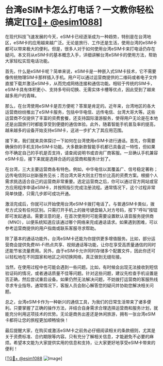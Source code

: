 # 台湾eSIM卡怎么打电话？一文教你轻松搞定[[TG💪+ @esim1088](https://t.me/s/esim1088)]

在现代科技飞速发展的今天，eSIM卡已经逐渐成为一种趋势，特别是在台湾地区，eSIM卡的应用越来越广泛。无论是旅行、工作还是生活，使用台湾的eSIM卡都可以带来极大的便利。但是，很多人对于如何使用台湾eSIM卡来打电话仍存在疑问。本文将从eSIM卡的基本概念入手，详细讲解台湾eSIM卡的使用方法，帮助大家轻松实现电话功能。

首先，什么是eSIM卡呢？简单来说，eSIM卡是一种嵌入式SIM卡技术，它不需要像传统物理SIM卡那样插入手机。用户可以通过运营商提供的二维码或者电子文件直接下载并激活eSIM卡，从而完成网络连接和通信功能。相较于传统的SIM卡，eSIM卡具有体积更小、支持多号码切换、无需实体卡槽等优点，因此受到了越来越多用户的青睐。

那么，在台湾使用eSIM卡是否方便呢？答案是肯定的。近年来，台湾地区的各大运营商纷纷推出了eSIM卡服务，包括中华电信、远传电信、台湾大哥大等。这些运营商不仅提供了丰富的资费套餐，还支持国际漫游服务，使得用户无论是在本地还是出国旅行时都能享受到便捷的通信体验。此外，随着智能手机普及率的提高，越来越多的设备开始支持eSIM卡，这进一步扩大了其应用范围。

接下来，我们就来具体探讨一下如何在台湾使用eSIM卡进行通话。首先，你需要确保你的手机支持eSIM卡功能。大多数新款智能手机都已具备这一特性，但如果你不确定自己的手机是否支持，请查阅说明书或咨询厂商客服。一旦确认手机兼容eSIM卡后，接下来就是选择合适的运营商和服务计划了。

在台湾，三大主要运营商各有特色。例如，中华电信以其覆盖广、信号稳定著称；远传电信则以创新服务见长；而台湾大哥大则主打性价比高的资费方案。根据个人需求挑选适合自己的运营商非常重要。选定运营商之后，你可以通过官方网站或官方应用程序申请eSIM卡，并按照指引完成注册流程。通常情况下，这个过程非常简单快捷，只需几步即可成功开通。

激活完成后，你就可以开始使用台湾eSIM卡拨打电话了。与普通SIM卡类似，拨号方式没有任何区别。只需打开手机上的拨号键盘输入对方号码，按下“呼叫”按钮即可发起通话。需要注意的是，在首次使用时可能需要设置默认语音服务提供商（MNO），以便系统知道应该通过哪个网络来完成通话请求。如果遇到困难，可以参考运营商提供的用户指南或联系客服寻求帮助。

除了基本的通话功能外，台湾eSIM卡还能为你提供更多增值服务。比如，部分运营商会提供免费Wi-Fi热点共享、视频通话等功能，让你在享受高质量通信的同时还能节省流量费用。另外，由于eSIM卡允许同时存储多个配置文件，因此你还可以轻松地在不同国家和地区之间切换网络，真正做到无缝衔接。

当然，在使用过程中也可能会遇到一些问题。比如，有时候会出现无法接收到短信验证码的情况，或者通话质量不佳等问题。针对这些问题，建议先检查手机设置是否正确，然后尝试重启设备。如果仍然无法解决问题，不妨拨打运营商的客服热线寻求专业指导。通常情况下，客服人员会耐心解答您的疑问并协助您解决相关问题。

总之，台湾eSIM卡作为一种新兴的通信工具，为我们的日常生活带来了诸多便利。只要掌握了正确的操作方法，并结合自身需求合理选择运营商和服务计划，就能充分利用这项技术的优势。无论是商务出差还是休闲旅游，拥有一张台湾eSIM卡都将让您的旅程更加顺畅愉快！

最后提醒大家，在购买或激活eSIM卡之前务必仔细阅读相关的条款细则，尤其是关于资费标准、合约期限等内容。只有充分了解相关信息，才能避免不必要的麻烦。希望本文能为大家提供实用的信息和支持，让大家更好地享受eSIM卡带来的便利！

[[TG💪+ @esim1088](https://t.me/s/esim1088) ![Image](https://i.postimg.cc/4NQfJmqS/Snipaste-2025-05-13-00-14-12.png)]